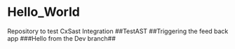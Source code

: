 # Hello_World
Repository to test CxSast Integration
##TestAST
##Triggering the feed back app
###Hello from the Dev branch##
###
###
###